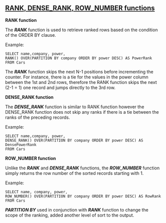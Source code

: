 
## [**RANK**, **DENSE_RANK**, **ROW_NUMBER functions**](https://codingsight.com/similarities-and-differences-among-rank-dense_rank-and-row_number-functions/)

**RANK function** 

The **_RANK_** function is used to retrieve ranked rows based on the condition of the ORDER BY clause.

Example:
```
SELECT name,company, power,
RANK() OVER(PARTITION BY company ORDER BY power DESC) AS PowerRank
FROM Cars
```
The **_RANK_** function skips the next N-1 positions before incrementing the counter. For instance, there is a tie for the values in the power column between the 1st and 2nd rows, therefore the RANK function skips the next (2-1 = 1) one record and jumps directly to the 3rd row.


**DENSE_RANK function** 

The **_DENSE_RANK_** function is similar to RANK function however the DENSE_RANK function does not skip any ranks if there is a tie between the ranks of the preceding records. 

Example:
```
SELECT name,company, power,
DENSE_RANK() OVER(PARTITION BY company ORDER BY power DESC) AS DensePowerRank
FROM Cars
```


**ROW_NUMBER function** 

Unlike the **_RANK_** and **_DENSE_RANK_** functions, the **_ROW_NUMBER_** function simply returns the row number of the sorted records starting with 1. 

Example: 
```
SELECT name, company, power,
ROW_NUMBER() OVER(PARTITION BY company ORDER BY power DESC) AS RowRank
FROM Cars
```



**_PARTITION BY_** used in conjunction with **_RANK_** function to change the scope of the ranking, added another level of sort to the output.


